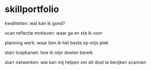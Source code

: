 # skillportfolio
kwaliteiten: wat kan ik goed?

scan reflectie
motieven: waar ga en sta ik voor

planning
werk: waar ben ik het beste op mijn plek

starr
loopbanen: hoe ik mijn doelen bereik

starr
netwerken: wie kan mij helpen om dit doel te berijken
scannen

